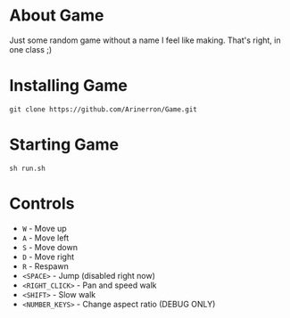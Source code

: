 # About Game
Just some random game without a name I feel like making. That's right, in one class ;)

# Installing Game
```
git clone https://github.com/Arinerron/Game.git
```

# Starting Game
```
sh run.sh
```

# Controls
- `W` - Move up
- `A` - Move left
- `S` - Move down
- `D` - Move right
- `R` - Respawn
- `<SPACE>` - Jump (disabled right now)
- `<RIGHT_CLICK>` - Pan and speed walk
- `<SHIFT>` - Slow walk
- `<NUMBER_KEYS>` - Change aspect ratio (DEBUG ONLY)
